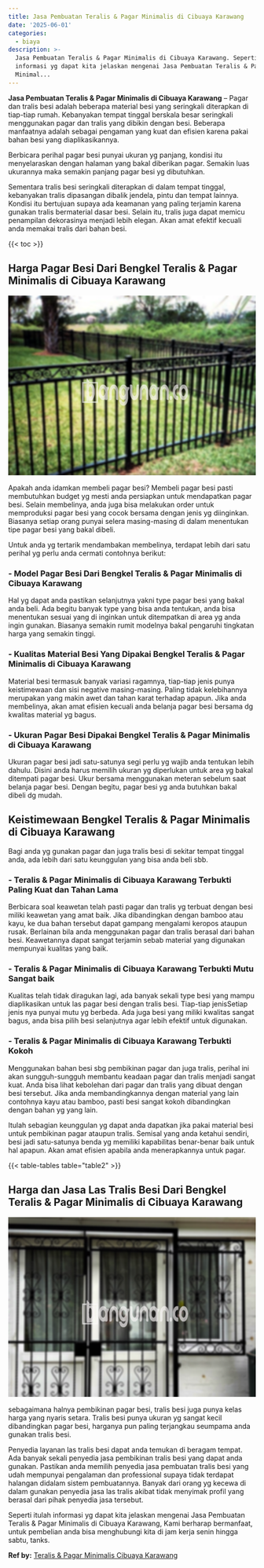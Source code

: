 ```yaml
---
title: Jasa Pembuatan Teralis & Pagar Minimalis di Cibuaya Karawang
date: '2025-06-01'
categories:
  - biaya
description: >-
  Jasa Pembuatan Teralis & Pagar Minimalis di Cibuaya Karawang. Seperti itulah
  informasi yg dapat kita jelaskan mengenai Jasa Pembuatan Teralis & Pagar
  Minimal...
---
```


**Jasa Pembuatan Teralis & Pagar Minimalis di Cibuaya Karawang** – Pagar dan tralis besi adalah beberapa material besi yang seringkali diterapkan di tiap-tiap rumah. Kebanyakan tempat tinggal berskala besar seringkali menggunakan pagar dan tralis yang dibikin dengan besi. Beberapa manfaatnya adalah sebagai pengaman yang kuat dan efisien karena pakai bahan besi yang diaplikasikannya.

Berbicara perihal pagar besi punyai ukuran yg panjang, kondisi itu menyelaraskan dengan halaman yang bakal diberikan pagar. Semakin luas ukurannya maka semakin panjang pagar besi yg dibutuhkan.

Sementara tralis besi seringkali diterapkan di dalam tempat tinggal, kebanyakan tralis dipasangan dibalik jendela, pintu dan tempat lainnya. Kondisi itu bertujuan supaya ada keamanan yang paling terjamin karena gunakan tralis bermaterial dasar besi. Selain itu, tralis juga dapat memicu penampilan dekorasinya menjadi lebih elegan. Akan amat efektif kecuali anda memakai tralis dari bahan besi.

{{< toc >}}

## Harga Pagar Besi Dari Bengkel Teralis & Pagar Minimalis di Cibuaya Karawang

![Jasa Pembuatan Teralis & Pagar Minimalis di Cibuaya Karawang](/images/pagar-minimalis-murah-44.png)

Apakah anda idamkan membeli pagar besi? Membeli pagar besi pasti membutuhkan budget yg mesti anda persiapkan untuk mendapatkan pagar besi. Selain membelinya, anda juga bisa melakukan order untuk memproduksi pagar besi yang cocok bersama dengan jenis yg diinginkan. Biasanya setiap orang punyai selera masing-masing di dalam menentukan tipe pagar besi yang bakal dibeli.

Untuk anda yg tertarik mendambakan membelinya, terdapat lebih dari satu perihal yg perlu anda cermati contohnya berikut:
### \- Model Pagar Besi Dari Bengkel Teralis & Pagar Minimalis di Cibuaya Karawang

Hal yg dapat anda pastikan selanjutnya yakni type pagar besi yang bakal anda beli. Ada begitu banyak type yang bisa anda tentukan, anda bisa menentukan sesuai yang di inginkan untuk ditempatkan di area yg anda ingin gunakan. Biasanya semakin rumit modelnya bakal pengaruhi tingkatan harga yang semakin tinggi.

### \- Kualitas Material Besi Yang Dipakai Bengkel Teralis & Pagar Minimalis di Cibuaya Karawang

Material besi termasuk banyak variasi ragamnya, tiap-tiap jenis punya keistimewaan dan sisi negative masing-masing. Paling tidak kelebihannya merupakan yang makin awet dan tahan karat terhadap apapun. Jika anda membelinya, akan amat efisien kecuali anda belanja pagar besi bersama dg kwalitas material yg bagus.

### \- Ukuran Pagar Besi Dipakai Bengkel Teralis & Pagar Minimalis di Cibuaya Karawang

Ukuran pagar besi jadi satu-satunya segi perlu yg wajib anda tentukan lebih dahulu. Disini anda harus memilih ukuran yg diperlukan untuk area yg bakal ditempati pagar besi. Ukur bersama menggunakan meteran sebelum saat belanja pagar besi. Dengan begitu, pagar besi yg anda butuhkan bakal dibeli dg mudah.

## Keistimewaan Bengkel Teralis & Pagar Minimalis di Cibuaya Karawang

Bagi anda yg gunakan pagar dan juga tralis besi di sekitar tempat tinggal anda, ada lebih dari satu keunggulan yang bisa anda beli sbb.

### \- Teralis & Pagar Minimalis di Cibuaya Karawang Terbukti Paling Kuat dan Tahan Lama

Berbicara soal keawetan telah pasti pagar dan tralis yg terbuat dengan besi miliki keawetan yang amat baik. Jika dibandingkan dengan bamboo atau kayu, ke dua bahan tersebut dapat gampang mengalami keropos ataupun rusak. Berlainan bila anda menggunakan pagar dan tralis berasal dari bahan besi. Keawetannya dapat sangat terjamin sebab material yang digunakan mempunyai kualitas yang baik.

### \- Teralis & Pagar Minimalis di Cibuaya Karawang Terbukti Mutu Sangat baik

Kualitas telah tidak diragukan lagi, ada banyak sekali type besi yang mampu diaplikasikan untuk las pagar besi dengan tralis besi. Tiap-tiap jenisSetiap jenis nya punyai mutu yg berbeda. Ada juga besi yang miliki kwalitas sangat bagus, anda bisa pilih besi selanjutnya agar lebih efektif untuk digunakan.

### \- Teralis & Pagar Minimalis di Cibuaya Karawang Terbukti Kokoh

Menggunakan bahan besi sbg pembikinan pagar dan juga tralis, perihal ini akan sungguh-sungguh membantu keadaan pagar dan tralis menjadi sangat kuat. Anda bisa lihat kebolehan dari pagar dan tralis yang dibuat dengan besi tersebut. Jika anda membandingkannya dengan material yang lain contohnya kayu atau bamboo, pasti besi sangat kokoh dibandingkan dengan bahan yg yang lain.

Itulah sebagian keunggulan yg dapat anda dapatkan jika pakai material besi untuk pembikinan pagar ataupun tralis. Semisal yang anda ketahui sendiri, besi jadi satu-satunya benda yg memiliki kapabilitas benar-benar baik untuk hal apapun. Akan amat efisien apabila anda menerapkannya untuk pagar.

{{< table-tables table="table2" >}}

## Harga dan Jasa Las Tralis Besi Dari Bengkel Teralis & Pagar Minimalis di Cibuaya Karawang

![Jasa Pembuatan Teralis & Pagar Minimalis di Cibuaya Karawang](/images/teralis-minimalis-murah-45.png)

sebagaimana halnya pembikinan pagar besi, tralis besi juga punya kelas harga yang nyaris setara. Tralis besi punya ukuran yg sangat kecil dibandingkan pagar besi, harganya pun paling terjangkau seumpama anda gunakan tralis besi.

Penyedia layanan las tralis besi dapat anda temukan di beragam tempat. Ada banyak sekali penyedia jasa pembikinan tralis besi yang dapat anda gunakan. Pastikan anda memilih penyedia jasa pembuatan tralis besi yang udah mempunyai pengalaman dan professional supaya tidak terdapat halangan didalam sistem pembuatannya. Banyak dari orang yg kecewa di dalam gunakan penyedia jasa las tralis akibat tidak menyimak profil yang berasal dari pihak penyedia jasa tersebut.

Seperti itulah informasi yg dapat kita jelaskan mengenai Jasa Pembuatan Teralis & Pagar Minimalis di Cibuaya Karawang, Kami berharap bermanfaat, untuk pembelian anda bisa menghubungi kita di jam kerja senin hingga sabtu, tanks.

**Ref by:** [Teralis & Pagar Minimalis Cibuaya Karawang](https://id.wikipedia.org/wiki/Teralis)
